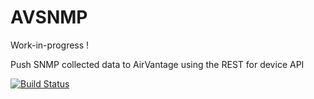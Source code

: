 AVSNMP
======

Work-in-progress !

Push SNMP collected data to AirVantage using the REST for device API

[![Build Status](https://travis-ci.org/jvermillard/avsnmp.png?branch=master)](https://travis-ci.org/jvermillard/avsnmp)
